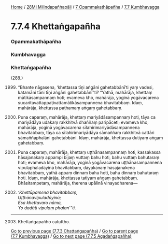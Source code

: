 
[Home](/) / [28Mi Milindapañhapāḷi](/tipitaka/28Mi.md) / [7 Opammakathāpañha](/tipitaka/28Mi/7.md) / [7.7 Kumbhavagga](/tipitaka/28Mi/7/7.7.md)

# 7.7.4 Khettaṅgapañha

### Opammakathāpañha

### Kumbhavagga

### Khettaṅgapañha

(288.)

1999. “Bhante nāgasena, ‘khettassa tīṇi aṅgāni gahetabbānī’ti yaṃ vadesi, katamāni tāni tīṇi aṅgāni gahetabbānī”ti? “Yathā, mahārāja, khettaṃ mātikāsampannaṃ hoti; evameva kho, mahārāja, yoginā yogāvacarena sucaritavattappaṭivattamātikāsampannena bhavitabbaṃ. Idaṃ, mahārāja, khettassa paṭhamaṃ aṅgaṃ gahetabbaṃ.

2000. Puna caparaṃ, mahārāja, khettaṃ mariyādāsampannaṃ hoti, tāya ca mariyādāya udakaṃ rakkhitvā dhaññaṃ paripāceti; evameva kho, mahārāja, yoginā yogāvacarena sīlahirimariyādāsampannena bhavitabbaṃ, tāya ca sīlahirimariyādāya sāmaññaṃ rakkhitvā cattāri sāmaññaphalāni gahetabbāni. Idaṃ, mahārāja, khettassa dutiyaṃ aṅgaṃ gahetabbaṃ.

2001. Puna caparaṃ, mahārāja, khettaṃ uṭṭhānasampannaṃ hoti, kassakassa hāsajanakaṃ appampi bījaṃ vuttaṃ bahu hoti, bahu vuttaṃ bahutaraṃ hoti; evameva kho, mahārāja, yoginā yogāvacarena uṭṭhānasampannena vipulaphaladāyinā bhavitabbaṃ, dāyakānaṃ hāsajanakena bhavitabbaṃ, yathā appaṃ dinnaṃ bahu hoti, bahu dinnaṃ bahutaraṃ hoti. Idaṃ, mahārāja, khettassa tatiyaṃ aṅgaṃ gahetabbaṃ. Bhāsitampetaṃ, mahārāja, therena upālinā vinayadharena—

2002. _‘Khettūpamena bhavitabbaṃ,_  
_Uṭṭhānavipuladāyinā;_  
_Esa khettavaro nāma,_  
_Yo dadāti vipulaṃ phalan’”ti._  


---

2003. Khettaṅgapañho catuttho.



[Go to previous page (7.7.3 Chattaṅgapañha)](/tipitaka/28Mi/7/7.7/7.7.3.md) / [Go to parent page (7.7 Kumbhavagga)](/tipitaka/28Mi/7/7.7.md) / [Go to next page (7.7.5 Agadaṅgapañha)](/tipitaka/28Mi/7/7.7/7.7.5.md)


